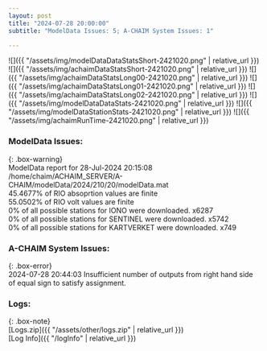 ```yaml
---
layout: post
title: "2024-07-28 20:00:00"
subtitle: "ModelData Issues: 5; A-CHAIM System Issues: 1"

---
```


![]({{ "/assets/img/modelDataDataStatsShort-2421020.png" | relative_url }})
![]({{ "/assets/img/achaimDataStatsShort-2421020.png" | relative_url }})
![]({{ "/assets/img/achaimDataStatsLong00-2421020.png" | relative_url }})
![]({{ "/assets/img/achaimDataStatsLong01-2421020.png" | relative_url }})
![]({{ "/assets/img/achaimDataStatsLong02-2421020.png" | relative_url }})
![]({{ "/assets/img/modelDataDataStats-2421020.png" | relative_url }})
![]({{ "/assets/img/modelDataStationStats-2421020.png" | relative_url }})
![]({{ "/assets/img/achaimRunTime-2421020.png" | relative_url }})


### ModelData Issues:  
  
{: .box-warning}  
 ModelData report for 28-Jul-2024 20:15:08   
 /home/chaim/ACHAIM_SERVER/A-CHAIM/modelData/2024/210/20/modelData.mat   
 45.4677% of RIO absoprtion values are finite   
 55.0502% of RIO volt values are finite   
 0% of all possible stations for IONO were downloaded. x6287   
 0% of all possible stations for SENTINEL were downloaded. x5742   
 0% of all possible stations for KARTVERKET were downloaded. x749   
  
### A-CHAIM System Issues:  
  
{: .box-error}  
2024-07-28 20:44:03 Insufficient number of outputs from right hand side of equal sign to satisfy assignment.  

### Logs:  
  
{: .box-note}  
[Logs.zip]({{ "/assets/other/logs.zip" | relative_url }})  
[Log Info]({{ "/logInfo" | relative_url }})  
